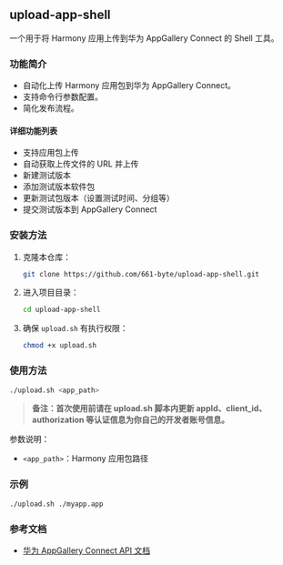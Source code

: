 ## upload-app-shell

一个用于将 Harmony 应用上传到华为 AppGallery Connect 的 Shell 工具。

### 功能简介
- 自动化上传 Harmony 应用包到华为 AppGallery Connect。
- 支持命令行参数配置。
- 简化发布流程。

#### 详细功能列表
- 支持应用包上传
- 自动获取上传文件的 URL 并上传
- 新建测试版本
- 添加测试版本软件包
- 更新测试包版本（设置测试时间、分组等）
- 提交测试版本到 AppGallery Connect

### 安装方法
1. 克隆本仓库：
   ```bash
   git clone https://github.com/661-byte/upload-app-shell.git
   ```
2. 进入项目目录：
   ```bash
   cd upload-app-shell
   ```
3. 确保 `upload.sh` 有执行权限：
   ```bash
   chmod +x upload.sh
   ```

### 使用方法
```bash
./upload.sh <app_path>
```

> **备注：首次使用前请在 upload.sh 脚本内更新 appId、client_id、authorization 等认证信息为你自己的开发者账号信息。**

参数说明：
- `<app_path>`：Harmony 应用包路径

### 示例
```bash
./upload.sh ./myapp.app
```

### 参考文档
- [华为 AppGallery Connect API 文档](https://developer.huawei.com/consumer/cn/doc/app/agc-help-connect-api-0000002236015554)
